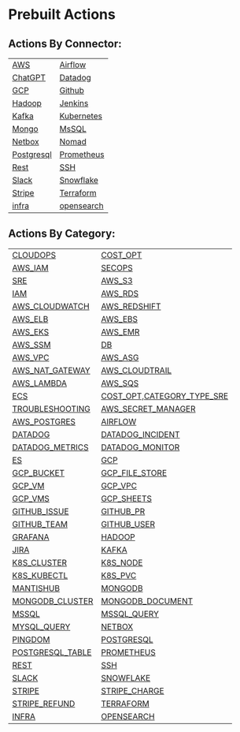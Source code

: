 # Prebuilt Actions

## Actions By Connector:

|                                              |                                              |
| -------------------------------------------- | -------------------------------------------- |
| [AWS](../lists/action\_AWS.md)               | [Airflow](broken-reference)                  |
| [ChatGPT](../lists/action\_CHATGPT.md)       | [Datadog](../lists/action\_DATADOG.md)       |
| [GCP](../lists/action\_GCP.md)               | [Github](../lists/action\_GITHUB.md)         |
| [Hadoop](../lists/action\_HADOOP.md)         | [Jenkins](../lists/action\_JENKINS.md)       |
| [Kafka](../lists/action\_KAFKA.md)           | [Kubernetes](../lists/action\_K8S.md)        |
| [Mongo](../lists/action\_MONGODB.md)         | [MsSQL](../lists/action\_MSSQL.md)           |
| [Netbox](../lists/action\_NETBOX.md)         | [Nomad](../lists/action\_NOMAD.md)           |
| [Postgresql](../lists/action\_POSTGRESQL.md) | [Prometheus](../lists/action\_PROMETHEUS.md) |
| [Rest](../lists/action\_REST.md)             | [SSH](../lists/action\_SSH.md)               |
| [Slack](../lists/action\_SLACK.md)           | [Snowflake](../lists/action\_SNOWFLAKE.md)   |
| [Stripe](../lists/action\_STRIPE.md)         | [Terraform](../lists/action\_TERRAFORM.md)   |
| [infra](../lists/action\_INFRA.md)           | [opensearch](../lists/action\_OPENSEARCH.md) |

## Actions By Category:

|                                                              |                                                                                    |
| ------------------------------------------------------------ | ---------------------------------------------------------------------------------- |
| [CLOUDOPS](../lists/action\_CLOUDOPS.md)                     | [COST\_OPT](../lists/action\_COST\_OPT.md)                                         |
| [AWS\_IAM](../lists/action\_AWS\_IAM.md)                     | [SECOPS](../lists/action\_SECOPS.md)                                               |
| [SRE](../lists/action\_SRE.md)                               | [AWS\_S3](../lists/action\_AWS\_S3.md)                                             |
| [IAM](../lists/action\_IAM.md)                               | [AWS\_RDS](../lists/action\_AWS\_RDS.md)                                           |
| [AWS\_CLOUDWATCH](../lists/action\_AWS\_CLOUDWATCH.md)       | [AWS\_REDSHIFT](../lists/action\_AWS\_REDSHIFT.md)                                 |
| [AWS\_ELB](../lists/action\_AWS\_ELB.md)                     | [AWS\_EBS](../lists/action\_AWS\_EBS.md)                                           |
| [AWS\_EKS](../lists/action\_AWS\_EKS.md)                     | [AWS\_EMR](../lists/action\_AWS\_EMR.md)                                           |
| [AWS\_SSM](../lists/action\_AWS\_SSM.md)                     | [DB](../lists/action\_DB.md)                                                       |
| [AWS\_VPC](../lists/action\_AWS\_VPC.md)                     | [AWS\_ASG](../lists/action\_AWS\_ASG.md)                                           |
| [AWS\_NAT\_GATEWAY](../lists/action\_AWS\_NAT\_GATEWAY.md)   | [AWS\_CLOUDTRAIL](../lists/action\_AWS\_CLOUDTRAIL.md)                             |
| [AWS\_LAMBDA](../lists/action\_AWS\_LAMBDA.md)               | [AWS\_SQS](../lists/action\_AWS\_SQS.md)                                           |
| [ECS](../lists/action\_ECS.md)                               | [COST\_OPT,CATEGORY\_TYPE\_SRE](../lists/action\_COST\_OPT,CATEGORY\_TYPE\_SRE.md) |
| [TROUBLESHOOTING](../lists/action\_TROUBLESHOOTING.md)       | [AWS\_SECRET\_MANAGER](../lists/action\_AWS\_SECRET\_MANAGER.md)                   |
| [AWS\_POSTGRES](../lists/action\_AWS\_POSTGRESQL.md)         | [AIRFLOW](broken-reference)                                                        |
| [DATADOG](../lists/action\_DATADOG.md)                       | [DATADOG\_INCIDENT](../lists/action\_DATADOG\_INCIDENT.md)                         |
| [DATADOG\_METRICS](../lists/action\_DATADOG\_METRICS.md)     | [DATADOG\_MONITOR](../lists/action\_DATADOG\_MONITOR.md)                           |
| [ES](../lists/action\_ES.md)                                 | [GCP](../lists/action\_GCP.md)                                                     |
| [GCP\_BUCKET](../lists/action\_GCP\_BUCKET.md)               | [GCP\_FILE\_STORE](../lists/action\_GCP\_FILE\_STORE.md)                           |
| [GCP\_VM](../lists/action\_GCP\_VM.md)                       | [GCP\_VPC](../lists/action\_GCP\_VPC.md)                                           |
| [GCP\_VMS](../lists/action\_GCP\_VMS.md)                     | [GCP\_SHEETS](../lists/action\_GCP\_SHEETS.md)                                     |
| [GITHUB\_ISSUE](../lists/action\_GITHUB\_ISSUE.md)           | [GITHUB\_PR](../lists/action\_GITHUB\_PR.md)                                       |
| [GITHUB\_TEAM](../lists/action\_GITHUB\_TEAM.md)             | [GITHUB\_USER](../lists/action\_GITHUB\_USER.md)                                   |
| [GRAFANA](../lists/action\_GRAFANA.md)                       | [HADOOP](../lists/action\_HADOOP.md)                                               |
| [JIRA](../lists/action\_JIRA.md)                             | [KAFKA](../lists/action\_KAFKA.md)                                                 |
| [K8S\_CLUSTER](../lists/action\_K8S\_CLUSTER.md)             | [K8S\_NODE](../lists/action\_K8S\_NODE.md)                                         |
| [K8S\_KUBECTL](../lists/action\_K8S\_KUBECTL.md)             | [K8S\_PVC](../lists/action\_K8S\_PVC.md)                                           |
| [MANTISHUB](../lists/action\_MANTISHUB.md)                   | [MONGODB](../lists/action\_MONGODB.md)                                             |
| [MONGODB\_CLUSTER](../lists/action\_MONGODB\_CLUSTER.md)     | [MONGODB\_DOCUMENT](../lists/action\_MONGODB\_DOCUMENT.md)                         |
| [MSSQL](../lists/action\_MSSQL.md)                           | [MSSQL\_QUERY](../lists/action\_MSSQL\_QUERY.md)                                   |
| [MYSQL\_QUERY](../lists/action\_MYSQL\_QUERY.md)             | [NETBOX](../lists/action\_NETBOX.md)                                               |
| [PINGDOM](../lists/action\_PINGDOM.md)                       | [POSTGRESQL](../lists/action\_POSTGRESQLQL.md)                                     |
| [POSTGRESQL\_TABLE](../lists/action\_POSTGRESQLQL\_TABLE.md) | [PROMETHEUS](../lists/action\_PROMETHEUS.md)                                       |
| [REST](../lists/action\_REST.md)                             | [SSH](../lists/action\_SSH.md)                                                     |
| [SLACK](../lists/action\_SLACK.md)                           | [SNOWFLAKE](../lists/action\_SNOWFLAKE.md)                                         |
| [STRIPE](../lists/action\_STRIPE.md)                         | [STRIPE\_CHARGE](../lists/action\_STRIPE\_CHARGE.md)                               |
| [STRIPE\_REFUND](../lists/action\_STRIPE\_REFUND.md)         | [TERRAFORM](../lists/action\_TERRAFORM.md)                                         |
| [INFRA](../lists/action\_INFRA.md)                           | [OPENSEARCH](../lists/action\_OPENSEARCH.md)                                       |
